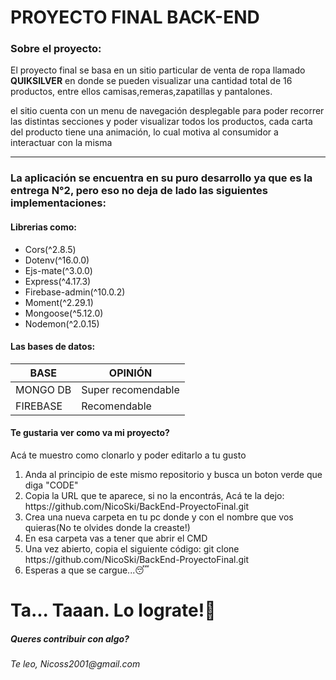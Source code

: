 <h1>PROYECTO FINAL BACK-END</h1>

<h3>Sobre el proyecto:</h3>
<p>El proyecto final se basa en un sitio particular de venta de ropa llamado <strong>QUIKSILVER</strong> en donde se pueden visualizar una cantidad total de 16 productos, entre ellos camisas,remeras,zapatillas y pantalones.</p>
el sitio cuenta con un menu de navegación desplegable para poder recorrer las distintas secciones y poder visualizar todos los productos, cada carta del producto tiene una animación, lo cual motiva al consumidor a interactuar con la misma
<hr>
<h3>La aplicación se encuentra en su puro desarrollo ya que es la entrega N°2, pero eso no deja de lado las siguientes implementaciones:</h3>

<h4>Librerias como:</h4>
<ul>
    <li>Cors(^2.8.5)</li>
    <li>Dotenv(^16.0.0)</li>
    <li>Ejs-mate(^3.0.0)</li>
    <li>Express(^4.17.3)</li>
    <li>Firebase-admin(^10.0.2)</li>
    <li>Moment(^2.29.1)</li>
    <li>Mongoose(^5.12.0)</li>
    <li>Nodemon(^2.0.15)</li>
</ul>
<h4>Las bases de datos:</h4>
<table>
    <thead>
        <th>BASE</th>
        <th>OPINIÓN</th>
    </thead>
    <tbody>
        <tr>
            <td>MONGO DB</td>
            <td>Super recomendable</td>
        </tr>
        <tr>
            <td>FIREBASE</td>
            <td>Recomendable</td>
        </tr>
    </tbody>
</table>

<h4>Te gustaria ver como va mi proyecto?</h4>
<p>Acá te muestro como clonarlo y poder editarlo a tu gusto</p>
    <ol>
        <li>Anda al principio de este mismo repositorio y busca un boton verde que diga "CODE"</li>
        <li>Copia la URL que te aparece, si no la encontrás, Acá te la dejo: https://github.com/NicoSki/BackEnd-ProyectoFinal.git</li>
        <li>Crea una nueva carpeta en tu pc donde y con el nombre que vos quieras(No te olvides donde la creaste!)</li>
        <li>En esa carpeta vas a tener que abrir el CMD</li>
        <li>Una vez abierto, copia el siguiente código: git clone https://github.com/NicoSki/BackEnd-ProyectoFinal.git</li>
        <li>Esperas a que se cargue...😴</li>
    </ol>
    <h1>Ta... Taaan. Lo lograte!🎉</h1>
<h5>Queres contribuir con algo?</h5>   
<i>Te leo, Nicoss2001@gmail.com</i> 

